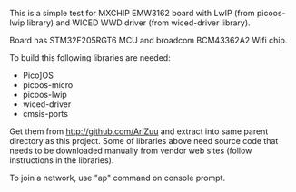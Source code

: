 This is a simple test for MXCHIP EMW3162 board with
LwIP (from picoos-lwip library) and WICED WWD driver
(from wiced-driver library).

Board has STM32F205RGT6 MCU and broadcom BCM43362A2 Wifi chip.

To build this following libraries are needed:

* Pico]OS 
* picoos-micro
* picoos-lwip
* wiced-driver
* cmsis-ports

Get them from http://github.com/AriZuu and extract into same parent directory as this project.
Some of libraries above need source code that needs to be downloaded manually from
vendor web sites (follow instructions in the libraries).

To join a network, use "ap" command on console prompt.
